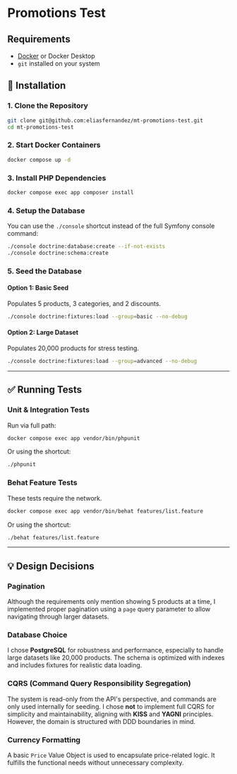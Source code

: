 # Promotions Test

## Requirements

- [Docker](https://www.docker.com/) or Docker Desktop  
- `git` installed on your system

## 🚀 Installation

### 1. Clone the Repository

```bash
git clone git@github.com:eliasfernandez/mt-promotions-test.git
cd mt-promotions-test
```

### 2. Start Docker Containers

```bash
docker compose up -d
```

### 3. Install PHP Dependencies

```bash
docker compose exec app composer install
```

### 4. Setup the Database

You can use the `./console` shortcut instead of the full Symfony console command:

```bash
./console doctrine:database:create --if-not-exists
./console doctrine:schema:create
```

### 5. Seed the Database

#### Option 1: Basic Seed  
Populates 5 products, 3 categories, and 2 discounts.

```bash
./console doctrine:fixtures:load --group=basic --no-debug
```

#### Option 2: Large Dataset  
Populates 20,000 products for stress testing.

```bash
./console doctrine:fixtures:load --group=advanced --no-debug
```

---

## ✅ Running Tests

### Unit & Integration Tests

Run via full path:

```bash
docker compose exec app vendor/bin/phpunit
```

Or using the shortcut:

```bash
./phpunit
```

### Behat Feature Tests

These tests require the network. 

```bash
docker compose exec app vendor/bin/behat features/list.feature
```

Or using the shortcut:

```bash
./behat features/list.feature
```

---

## 💡 Design Decisions

### Pagination

Although the requirements only mention showing 5 products at a time, I implemented proper pagination using a `page` query parameter to allow navigating through larger datasets.

### Database Choice

I chose **PostgreSQL** for robustness and performance, especially to handle large datasets like 20,000 products. The schema is optimized with indexes and includes fixtures for realistic data loading.

### CQRS (Command Query Responsibility Segregation)

The system is read-only from the API's perspective, and commands are only used internally for seeding. I chose **not** to implement full CQRS for simplicity and maintainability, aligning with **KISS** and **YAGNI** principles. However, the domain is structured with DDD boundaries in mind.

### Currency Formatting

A basic `Price` Value Object is used to encapsulate price-related logic. It fulfills the functional needs without unnecessary complexity.

